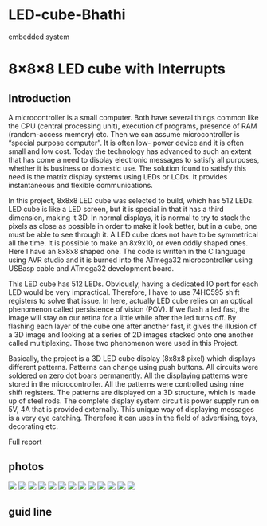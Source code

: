 # LED-cube-Bhathi
embedded system

# 8×8×8 LED cube with Interrupts
## Introduction

A microcontroller is a small computer. Both have several things common like the CPU 
(central processing unit), execution of programs, presence of RAM (random-access memory) 
etc. Then we can assume microcontroller is “special purpose computer”. It is often low- power 
device and it is often small and low cost. Today the technology has advanced to such an extent 
that has come a need to display electronic messages to satisfy all purposes, whether it is 
business or domestic use. The solution found to satisfy this need is the matrix display systems 
using LEDs or LCDs. It provides instantaneous and flexible communications.


In this project, 8x8x8 LED cube was selected to build, which has 512 LEDs. LED cube is
like a LED screen, but it is special in that it has a third dimension, making it 3D. In normal 
displays, it is normal to try to stack the pixels as close as possible in order to make it look 
better, but in a cube, one must be able to see through it. A LED cube does not have to be 
symmetrical all the time. It is possible to make an 8x9x10, or even oddly shaped ones. Here I 
have an 8x8x8 shaped one. The code is written in the C language using AVR studio and it is 
burned into the ATmega32 microcontroller using USBasp cable and ATmega32 development 
board.


This LED cube has 512 LEDs. Obviously, having a dedicated IO port for each LED would 
be very impractical. Therefore, I have to use 74HC595 shift registers to solve that issue. In 
here, actually LED cube relies on an optical phenomenon called persistence of vision (POV). If 
we flash a led fast, the image will stay on our retina for a little while after the led turns off. By 
flashing each layer of the cube one after another fast, it gives the illusion of a 3D image and 
looking at a series of 2D images stacked onto one another called multiplexing. Those two 
phenomenon were used in this Project.


Basically, the project is a 3D LED cube display (8x8x8 pixel) which displays different 
patterns. Patterns can change using push buttons. All circuits were soldered on zero dot boars 
permanently. All the displaying patterns were stored in the microcontroller. All the patterns 
were controlled using nine shift registers. The patterns are displayed on a 3D structure, which 
is made up of steel rods. The complete display system circuit is power supply run on 5V, 4A 
that is provided externally. This unique way of displaying messages is a very eye catching. 
Therefore it can uses in the field of advertising, toys, decorating etc.


Full report


## photos
![](https://github.com/bhathi97/LED-cube-Bhathi/blob/main/pic1.jpg)
![](https://github.com/bhathi97/LED-cube-Bhathi/blob/main/pic2.jpg)
![](https://github.com/bhathi97/LED-cube-Bhathi/blob/main/pic3.jpg)
![](https://github.com/bhathi97/LED-cube-Bhathi/blob/main/pic4.jpg)
![](https://github.com/bhathi97/LED-cube-Bhathi/blob/main/pic5.jpg)
![](https://github.com/bhathi97/LED-cube-Bhathi/blob/main/pic6.jpg)
![](https://github.com/bhathi97/LED-cube-Bhathi/blob/main/pic7.jpg)
![](https://github.com/bhathi97/LED-cube-Bhathi/blob/main/pic8.jpg)
![](https://github.com/bhathi97/LED-cube-Bhathi/blob/main/pic9.jpg)
![](https://github.com/bhathi97/LED-cube-Bhathi/blob/main/pic10.jpg)
![](https://github.com/bhathi97/LED-cube-Bhathi/blob/main/pic11.jpg)
![](https://github.com/bhathi97/LED-cube-Bhathi/blob/main/pic12.jpg)
![](https://github.com/bhathi97/LED-cube-Bhathi/blob/main/pic13.jpg)

## guid line





